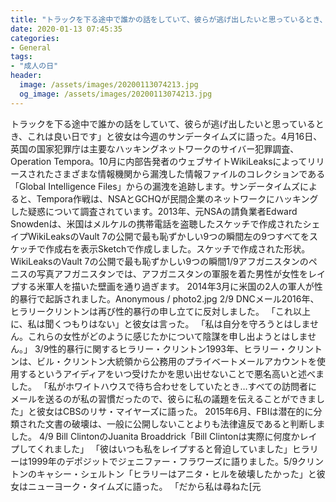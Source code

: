 ```yaml
---
title: "トラックを下る途中で誰かの話をしていて、彼らが逃げ出したいと思っているとき、これは良い日です」と彼女は今週のサンデータイムズに語った。"
date: 2020-01-13 07:45:35
categories:
- General
tags:
- "成人の日"
header:
  image: /assets/images/20200113074213.jpg
  og_image: /assets/images/20200113074213.jpg
---
```


トラックを下る途中で誰かの話をしていて、彼らが逃げ出したいと思っているとき、これは良い日です」と彼女は今週のサンデータイムズに語った。4月16日、英国の国家犯罪庁は主要なハッキングネットワークのサイバー犯罪調査、Operation Tempora。10月に内部告発者のウェブサイトWikiLeaksによってリリースされたさまざまな情報機関から漏洩した情報ファイルのコレクションである「Global Intelligence Files」からの漏洩を追跡します。サンデータイムズによると、Tempora作戦は、NSAとGCHQが民間企業のネットワークにハッキングした疑惑について調査されています。2013年、元NSAの請負業者Edward Snowdenは、米国はメルケルの携帯電話を盗聴したスケッチで作成されたシェイプWikiLeaksのVault 7の公開で最も恥ずかしい9つの瞬間左の9つすべてをスケッチで作成右を表示Sketchで作成しました。スケッチで作成された形状。 WikiLeaksのVault 7の公開で最も恥ずかしい9つの瞬間1/9アフガニスタンのペニスの写真アフガニスタンでは、アフガニスタンの軍服を着た男性が女性をレイプする米軍人を描いた壁画を通り過ぎます。 2014年3月に米国の2人の軍人が性的暴行で起訴されました。Anonymous / photo2.jpg 2/9 DNCメール2016年、ヒラリークリントンは再び性的暴行の申し立てに反対しました。 「これ以上に、私は聞くつもりはない」と彼女は言った。 「私は自分を守ろうとはしません。これらの女性がどのように感じたかについて陰謀を申し出ようとはしません。」 3/9性的暴行に関するヒラリー・クリントン1993年、ヒラリー・クリントンは、ビル・クリントン大統領から公務用のプライベートメールアカウントを使用するというアイディアをいつ受けたかを思い出せないことで悪名高いと述べました。 「私がホワイトハウスで待ち合わせをしていたとき…すべての訪問者にメールを送るのが私の習慣だったので、彼らに私の議題を伝えることができました」と彼女はCBSのリサ・マイヤーズに語った。 2015年6月、FBIは潜在的に分類された文書の破壊は、一般に公開しないことよりも法律違反であると判断しました。 4/9 Bill ClintonのJuanita Broaddrick「Bill Clintonは実際に何度かレイプしてくれました」 「彼はいつも私をレイプすると脅迫していました」ヒラリーは1999年のデポジットでジェニファー・フラワーズに語りました。5/9クリントンのキャシー・シェルトン「ヒラリーはアニタ・ヒルを破壊したかった」と彼女はニューヨーク・タイムズに語った。 「だから私は尋ねた[元
